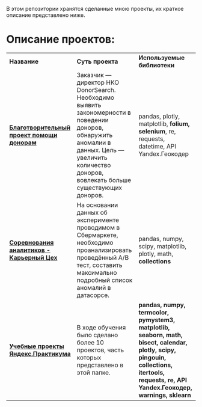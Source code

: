 В этом репозитории хранятся сделанные мною проекты, их краткое описание представлено ниже.
# Описание проектов: 
<table>
<tr>
<td><b>Название</b></td>
<td><b>Суть проекта</b></td>
<td><b>Используемые библиотеки</b></td>  
</tr><tr>
<td><a href="https://github.com/petrtrtr/analytics_projects/tree/main/%D0%91%D0%BB%D0%B0%D0%B3%D0%BE%D1%82%D0%B2%D0%BE%D1%80%D0%B8%D1%82%D0%B5%D0%BB%D1%8C%D0%BD%D1%8B%D0%B9%20%D0%BF%D1%80%D0%BE%D0%B5%D0%BA%D1%82%20%D0%BF%D0%BE%D0%B4%D0%B4%D0%B5%D1%80%D0%B6%D0%BA%D0%B8%20%D0%B4%D0%BE%D0%BD%D0%BE%D1%80%D0%BE%D0%B2" rel="nofollow">
<b>Благотворительный проект помощи донорам</b></a></td>
<td>Заказчик — директор НКО DonorSearch. Необходимо выявить закономерности в поведении доноров, обнаружить аномалии в данных. Цель — увеличить количество доноров, вовлекать больше существующих доноров.</td>
<td>pandas, plotly, matplotlib, <b>folium, selenium</b>, re, requests, datetime, API Yandex.Геокодер</td>
</tr><tr>
<td><a href="https://github.com/petrtrtr/analytics_projects/tree/main/%D0%A1%D0%BE%D1%80%D0%B5%D0%B2%D0%BD%D0%BE%D0%B2%D0%B0%D0%BD%D0%B8%D0%B5%20%D0%9A%D0%B0%D1%80%D1%8C%D0%B5%D1%80%D0%BD%D1%8B%D0%B9%20%D0%A6%D0%B5%D1%85%20%D0%B2%D0%B5%D1%81%D0%BD%D0%B0%202021" rel="nofollow">
<b>Соревнования аналитиков - Карьерный Цех</b></a></td>
<td>На основании данных об эксперименте проводимом в Сбермаркете, необходимо проанализировать проведённый А/В тест, составить максимально подробный список аномалий в датасорсе.
</td>
<td>pandas, numpy, scipy, matplotlib, plotly, math, <b>collections</b></td>
</tr><tr>
<td><a href="https://github.com/petrtrtr/analytics_projects/tree/main/%D0%A3%D1%87%D0%B5%D0%B1%D0%BD%D1%8B%D0%B5%20%D0%BF%D1%80%D0%BE%D0%B5%D0%BA%D1%82%D1%8B%20%D0%AF%D0%BD%D0%B4%D0%B5%D0%BA%D1%81.%D0%9F%D1%80%D0%B0%D0%BA%D1%82%D0%B8%D0%BA%D1%83%D0%BC" rel="nofollow">
<b>Учебные проекты Яндекс.Практикума</b></a></td>
<td>В ходе обучения было сделано более 10 проектов, часть которых представлено в этой папке.</td>
<td><b>pandas, numpy, termcolor, pymystem3, matplotlib, seaborn, math, bisect, calendar, plotly, scipy, pingouin, collections, itertools, requests, re, API Yandex.Геокодер, warnings, sklearn</b></td>
</tr>
</table>
